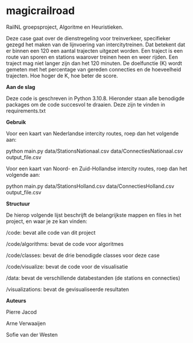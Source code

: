 # magicrailroad

RailNL groepsproject, Algoritme en Heuristieken.

Deze case gaat over de dienstregeling voor treinverkeer, specifieker gezegd het maken van de lijnvoering van intercitytreinen.
Dat betekent dat er binnen een 120 een aantal trajecten uitgezet worden. Een traject is een route van sporen en stations waarover treinen heen en weer rijden. Een traject mag niet langer zijn dan het 120 minuten. De doelfunctie (K) wordt gemeten met het percentage van gereden connecties en de hoeveelheid trajecten. Hoe hoger de K, hoe beter de score.


**Aan de slag**

Deze code is geschreven in Python 3.10.8. Hieronder staan alle benodigde packages om de code succesvol te draaien. Deze zijn te vinden in requirements.txt


**Gebruik**

Voor een kaart van Nederlandse intercity routes, roep dan het volgende aan:

python main.py data/StationsNationaal.csv data/ConnectiesNationaal.csv output_file.csv


Voor een kaart van Noord- en Zuid-Hollandse intercity routes, roep dan het volgende aan:

python main.py data/StationsHolland.csv data/ConnectiesHolland.csv output_file.csv


**Structuur**

De hierop volgende lijst beschrijft de belangrijkste mappen en files in het project, en waar je ze kan vinden:

/code: bevat alle code van dit project

/code/algorithms: bevat de code voor algoritmes

/code/classes: bevat de drie benodigde classes voor deze case

/code/visualize: bevat de code voor de visualisatie

/data: bevat de verschillende databestanden (de stations en connecties)

/visualizations: bevat de gevisualiseerde resultaten


**Auteurs**

Pierre Jacod

Arne Verwaaijen

Sofie van der Westen
